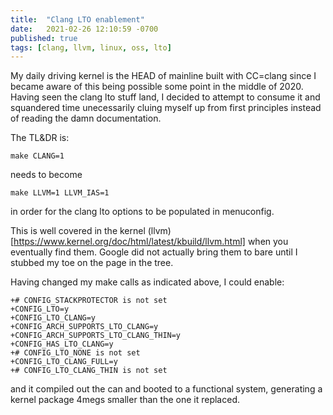 ```yaml
---
title:  "Clang LTO enablement"
date:   2021-02-26 12:10:59 -0700
published: true
tags: [clang, llvm, linux, oss, lto]
---
```


My daily driving kernel is the HEAD of mainline built with CC=clang since I became aware of this being possible some point in the middle of 2020. Having seen the clang lto stuff land, I decided to attempt to consume it and squandered time unecessarily cluing myself up from first principles instead of reading the damn documentation.

The TL&DR is:

```
make CLANG=1
```

needs to become

```
make LLVM=1 LLVM_IAS=1
```

in order for the clang lto options to be populated in menuconfig.

This is well covered in the kernel (llvm)[https://www.kernel.org/doc/html/latest/kbuild/llvm.html] when you eventually find them. Google did not actually bring them to bare until I stubbed my toe on the page in the tree.

Having changed my make calls as indicated above, I could enable:

```
+# CONFIG_STACKPROTECTOR is not set
+CONFIG_LTO=y
+CONFIG_LTO_CLANG=y
+CONFIG_ARCH_SUPPORTS_LTO_CLANG=y
+CONFIG_ARCH_SUPPORTS_LTO_CLANG_THIN=y
+CONFIG_HAS_LTO_CLANG=y
+# CONFIG_LTO_NONE is not set
+CONFIG_LTO_CLANG_FULL=y
+# CONFIG_LTO_CLANG_THIN is not set
```

and it compiled out the can and booted to a functional system, generating a kernel package 4megs smaller than the one it replaced.

